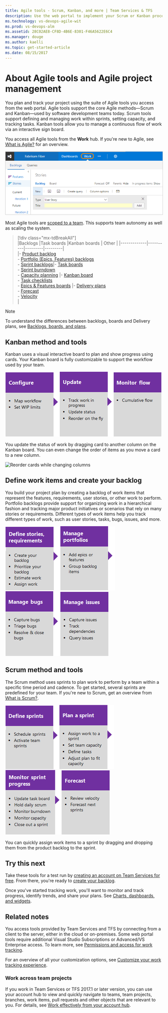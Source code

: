 ```yaml
---
title: Agile tools - Scrum, Kanban, and more | Team Services & TFS
description: Use the web portal to implement your Scrum or Kanban process, plan and track work, and monitor progress and trends  
ms.technology: vs-devops-agile-wit
ms.prod: vs-devops-alm
ms.assetid: 28C02AE8-CF8D-4B6E-8301-F46A5622E6C4
ms.manager: douge
ms.author: kaelli
ms.topic: get-started-article 
ms.date: 08/15/2017
---
```


# About Agile tools and Agile project management 

You plan and track your project using the suite of Agile tools you access from the web portal. Agile tools support the core Agile methods&mdash;Scrum and Kanban&mdash;used by software development teams today. Scrum tools support defining and managing work within sprints, setting capacity, and tracking tasks. Kanban tools allow you to manage a continuous flow of work via an interactive sign board.  

You access all Agile tools from the **Work** hub. If you're new to Agile, see [What is Agile?](https://www.visualstudio.com/learn/what-is-agile/) for an overview.

<img src="_img/plan-intro.png" alt="Work hub, product backlog page" style="border: 1px solid #CCCCCC;" />  

Most Agile tools are [scoped to a team](about-teams-and-settings.md). This supports team autonomy as well as scaling the system.  

> [!div class="mx-tdBreakAll"]  
> |Backlogs  |Task boards  |Kanban boards  |  Other  | 
> |-------------|----------|---------|---------|   
> |- [Product backlog](backlogs/create-your-backlog.md)<br/>- [Portfolio (Epics, Features) backlogs](backlogs/define-features-epics.md)<br/>- [Sprint backlogs](scrum/sprint-planning.md)|- [Task boards](scrum/task-board.md)<br/>- [Sprint burndown](scrum/sprint-burndown.md) <br/>- [Capacity planning](scale/capacity-planning.md) |- [Kanban board](kanban/kanban-basics.md)<br/>- [Task checklists](kanban/add-task-checklists.md)<br/>- [Epics & Features boards](kanban/kanban-epics-features-stories.md) |- [Delivery plans](scale/review-team-plans.md)<br/>- [Forecast](scrum/forecast.md)<br/>- [Velocity](../report/guidance/team-velocity.md)<br/>|    

>[!NOTE]
>To understand the differences between backlogs, boards and Delivery plans, see [Backlogs, boards, and plans](backlogs-boards-plans.md). 
 

## Kanban method and tools
Kanban uses a visual interactive board to plan and show progress using cards. Your Kanban board is fully customizable to support the workflow used by your team.  

[![Configure Kanban board](_img/gs-planning-configure-kanban.png)](./kanban/kanban-basics.md)[![Update the Kanban board](_img/gs-planning-track-kanban.png)](./kanban/kanban-basics.md)[![Monitor progress](_img/gs-planning-monitor-kanban.png)](../Report/guidance/cumulative-flow.md)

You update the status of work by dragging card to another column on the Kanban board. You can even change the order of items as you move a card to a new column.   

![Reorder cards while changing columns](https://i3-vso.sec.s-msft.com/dynimg/IC822185.gif)

## Define work items and create your backlog  

You build your project plan by creating a backlog of work items that represent the features, requirements, user stories, or other work to perform. Portfolio backlogs provide support for organizing work in a hierarchical fashion and tracking major product initiatives or scenarios that rely on many stories or requirements.  Different types of work items help you track different types of work, such as user stories, tasks, bugs, issues, and more. 

[![Define stories](_img/gs-planning-define-stories.png)](./backlogs/create-your-backlog.md)[![Organize backlog](_img/gs-planning-organize-backlog.png)](./backlogs/organize-backlog.md)[![Manage bugs](_img/gs-planning-manage-bugs.png)](./backlogs/manage-bugs.md)[![Manage issues](_img/gs-planning-manage-issues.png)](./backlogs/manage-issues-impediments.md)


## Scrum method and tools 
The Scrum method uses sprints to plan work to perform by a team within a specific time period and cadence. To get started, several sprints are predefined for your team.  If you're new to Scrum, get an overview from [What is Scrum?](https://www.visualstudio.com/learn/what-is-scrum/). 

[![Schedule sprints](_img/gs-planning-define-sprints.png)](./scrum/define-sprints.md)[![Plan a sprint](_img/gs-planning-plan-sprint.png)](./scrum/sprint-planning.md)[![Monitor sprint progress](_img/gs-planning-monitor-sprint.png)](./scrum/task-board.md)[![Forecast](_img/gs-planning-forecast.png)](./scrum/forecast.md)

You can quickly assign work items to a sprint by dragging and dropping them from the product backlog to the sprint. 


## Try this next  

Take these tools for a test run by [creating an account on Team Services for free](../accounts/sign-up-for-visual-studio-team-services.md). From there, you're ready to [create your backlog](backlogs/create-your-backlog.md).  

Once you've started tracking work, you'll want to monitor and track progress, identify trends, and share your plans. See [Charts, dashboards, and widgets](../report/overview.md). 


## Related notes

You access tools provided by Team Services and TFS by connecting from a client to the server, either in the cloud or on-premises. Some web portal tools require additional Visual Studio Subscriptions or Advanced/VS Enterprise access.  To learn more, see [Permissions and access for work tracking](permissions-access-work-tracking.md). 

For an overview of all your customization options, see [Customize your work tracking experience](./customize/customize-work.md). 


### Work across team projects 
  
If you work in Team Services or TFS 2017.1 or later version, you can use your account hub to view and quickly navigate to teams, team projects, branches, work items, pull requests and other objects that are relevant to you. For details, see [Work effectively from your account hub](../connect/account-home-pages.md).  
 

 